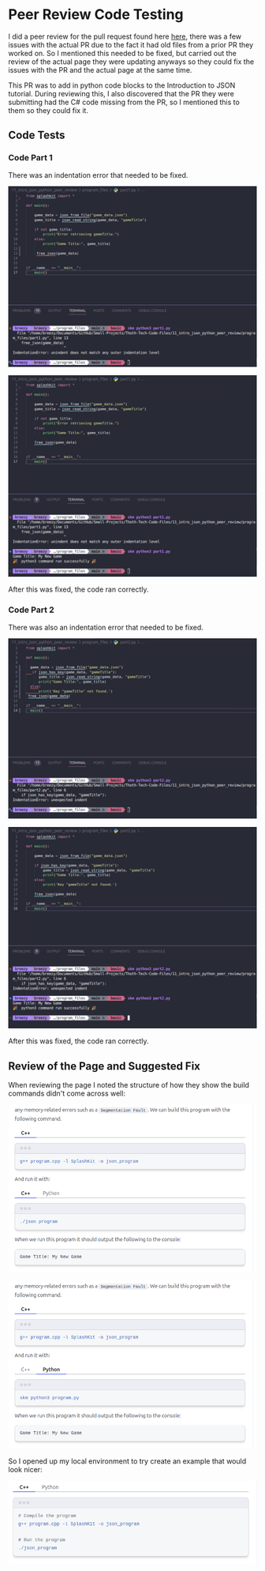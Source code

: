 # Peer Review Code Testing

I did a peer review for the pull request found here [here](https://github.com/thoth-tech/splashkit.io-starlight/pull/173), there was a few issues with the actual PR due to the fact it had old files from a prior PR they worked on. So I mentioned this needed to be fixed, but carried out the review of the actual page they were updating anyways so they could fix the issues with the PR and the actual page at the same time.

This PR was to add in python code blocks to the Introduction to JSON tutorial. During reviewing this, I also discovered that the PR they were submitting had the C# code missing from the PR, so I mentioned this to them so they could fix it.

## Code Tests

### Code Part 1

There was an indentation error that needed to be fixed.

![alt text](images/run1.png)

![alt text](images/run2.png)

After this was fixed, the code ran correctly.

### Code Part 2

There was also an indentation error that needed to be fixed.

![alt text](images/run3.png)

![alt text](images/run4.png)

After this was fixed, the code ran correctly.

## Review of the Page and Suggested Fix

When reviewing the page I noted the structure of how they show the build commands didn't come across well:

![alt text](images/issue1.png)

![alt text](images/issue2.png)

So I opened up my local environment to try create an example that would look nicer:

![alt text](images/fix1.png)

